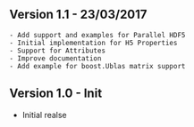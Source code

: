 
## Version 1.1 - 23/03/2017
    - Add support and examples for Parallel HDF5
    - Initial implementation for H5 Properties
    - Support for Attributes 
    - Improve documentation
    - Add example for boost.Ublas matrix support


## Version 1.0 - Init
- Initial realse
